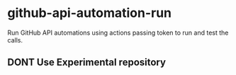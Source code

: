 # github-api-automation-run
Run GitHub API automations using actions passing token to run and test the calls.
## DONT Use Experimental repository
